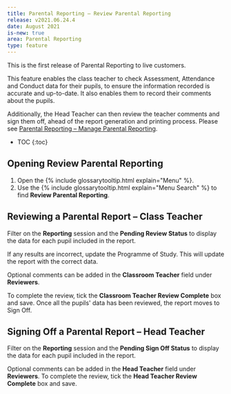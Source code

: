 ```yaml
---
title: Parental Reporting – Review Parental Reporting
release: v2021.06.24.4
date: August 2021
is-new: true
area: Parental Reporting
type: feature
---
```


This is the first release of Parental Reporting to live customers.

This feature enables the class teacher to check Assessment, Attendance and Conduct data for their pupils, to ensure the information recorded is accurate and up-to-date. It also enables them to record their comments about the pupils.

Additionally, the Head Teacher can then review the teacher comments and sign them off, ahead of the report generation and printing process. Please see [Parental Reporting – Manage Parental Reporting](whatsnew-99).

- TOC
{:toc}

## Opening Review Parental Reporting

1. Open the {% include glossarytooltip.html explain="Menu" %}.
2. Use the {% include glossarytooltip.html explain="Menu Search" %} to find **Review Parental Reporting**.

## Reviewing a Parental Report – Class Teacher

Filter on the **Reporting** session and the **Pending Review Status** to display the data for each pupil included in the report.

If any results are incorrect, update the Programme of Study. This will update the report with the correct data.

Optional comments can be added in the **Classroom Teacher** field under **Reviewers**.

To complete the review, tick the **Classroom Teacher Review Complete** box and save.
Once all the pupils' data has been reviewed, the report moves to Sign Off.

## Signing Off a Parental Report – Head Teacher

Filter on the **Reporting** session and the **Pending Sign Off Status** to display the data for each pupil included in the report.

Optional comments can be added in the **Head Teacher** field under **Reviewers**. To complete the review, tick the **Head Teacher Review Complete** box and save.
